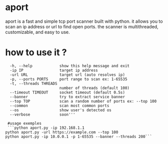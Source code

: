 #    aport
aport is a fast and simple tcp port scanner built with python. it allows you to scan an ip address or url to find open ports. the scanner is multithreaded, customizable, and easy to use.
# how to use it ? 
```options:
  -h, --help            show this help message and exit
  -ip IP                target ip address
  -url URL              target url (auto resolves ip)
  -p, --ports PORTS     port range to scan ex: 1-65535
  -t, --threads THREADS
                        number of threads (default 100)
  --timeout TIMEOUT     socket timeout (default 0.5s)
  --banner              try to extract service banner
  --top TOP             scan a random number of ports ex: --top 100
  --common              scan most common ports
  --os                  show user's detected os
  --verbose             soon'''

 #usage exemples
 ```python aport.py -ip 192.168.1.1
python aport.py -url https://example.com --top 100
python aport.py -ip 10.0.0.1 -p 1-65535 --banner --threads 200```

